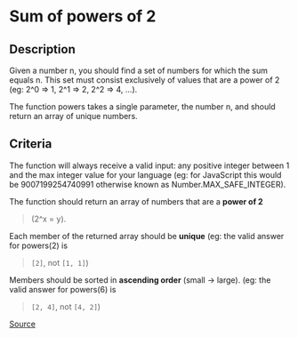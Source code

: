 # Sum of powers of 2

## Description

Given a number n, you should find a set of numbers for which
the sum equals n. This set must consist exclusively of values
that are a power of 2 (eg: 2^0 => 1, 2^1 => 2, 2^2 => 4, ...).

The function powers takes a single parameter, the number n, and
should return an array of unique numbers.

## Criteria

The function will always receive a valid input: any positive
integer between 1 and the max integer value for your language
(eg: for JavaScript this would be 9007199254740991 otherwise known
as Number.MAX_SAFE_INTEGER).

The function should return an array of numbers that are a **power of 2** 

> (2^x = y).

Each member of the returned array should be **unique**
(eg: the valid answer for powers(2) is 

> `[2]`, not `[1, 1]`)

Members should be sorted in **ascending order** (small -> large).
(eg: the valid answer for powers(6) is 

> `[2, 4]`, not `[4, 2]`)

[Source](https://www.codewars.com/kata/5d9f95424a336600278a9632)
